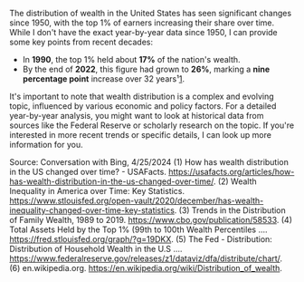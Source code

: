 [1]: https://usafacts.org/articles/how-has-wealth-distribution-in-the-us-changed-over-time/ ""
[2]: https://www.stlouisfed.org/open-vault/2020/december/has-wealth-inequality-changed-over-time-key-statistics ""
[3]: https://www.cbo.gov/publication/58533 ""
[4]: https://fred.stlouisfed.org/graph/?g=19DKX ""
[5]: https://www.federalreserve.gov/releases/z1/dataviz/dfa/distribute/chart/ ""

The distribution of wealth in the United States has seen significant changes since 1950, with the top 1% of earners increasing their share over time. While I don't have the exact year-by-year data since 1950, I can provide some key points from recent decades:

- In **1990**, the top 1% held about **17%** of the nation's wealth.
- By the end of **2022**, this figure had grown to **26%**, marking a **nine percentage point** increase over 32 years¹[1].

It's important to note that wealth distribution is a complex and evolving topic, influenced by various economic and policy factors. For a detailed year-by-year analysis, you might want to look at historical data from sources like the Federal Reserve or scholarly research on the topic. If you're interested in more recent trends or specific details, I can look up more information for you.

Source: Conversation with Bing, 4/25/2024
(1) How has wealth distribution in the US changed over time? - USAFacts. https://usafacts.org/articles/how-has-wealth-distribution-in-the-us-changed-over-time/.
(2) Wealth Inequality in America over Time: Key Statistics. https://www.stlouisfed.org/open-vault/2020/december/has-wealth-inequality-changed-over-time-key-statistics.
(3) Trends in the Distribution of Family Wealth, 1989 to 2019. https://www.cbo.gov/publication/58533.
(4) Total Assets Held by the Top 1% (99th to 100th Wealth Percentiles .... https://fred.stlouisfed.org/graph/?g=19DKX.
(5) The Fed - Distribution: Distribution of Household Wealth in the U.S .... https://www.federalreserve.gov/releases/z1/dataviz/dfa/distribute/chart/.
(6) en.wikipedia.org. https://en.wikipedia.org/wiki/Distribution_of_wealth.